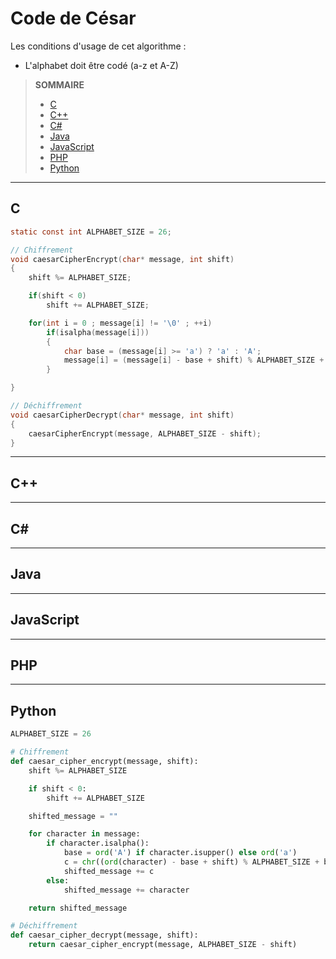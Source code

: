 # Code de César

Les conditions d'usage de cet algorithme :

+ L'alphabet doit être codé (a-z et A-Z)

> **SOMMAIRE**
> + [C](#c)
> + [C++](#c-1)
> + [C#](#c-2)
> + [Java](#java)
> + [JavaScript](#javascript)
> + [PHP](#php)
> + [Python](#python)

---

## C

```c
static const int ALPHABET_SIZE = 26;

// Chiffrement
void caesarCipherEncrypt(char* message, int shift)
{
    shift %= ALPHABET_SIZE;

    if(shift < 0)
        shift += ALPHABET_SIZE;

    for(int i = 0 ; message[i] != '\0' ; ++i)
        if(isalpha(message[i]))
        {
            char base = (message[i] >= 'a') ? 'a' : 'A';
            message[i] = (message[i] - base + shift) % ALPHABET_SIZE + base;
        }

}

// Déchiffrement
void caesarCipherDecrypt(char* message, int shift)
{
    caesarCipherEncrypt(message, ALPHABET_SIZE - shift);
}
```

---

## C++

---

## C#

---

## Java

---

## JavaScript

---

## PHP

---

## Python

```python
ALPHABET_SIZE = 26

# Chiffrement
def caesar_cipher_encrypt(message, shift):
    shift %= ALPHABET_SIZE

    if shift < 0:
        shift += ALPHABET_SIZE

    shifted_message = ""

    for character in message:
        if character.isalpha():
            base = ord('A') if character.isupper() else ord('a')
            c = chr((ord(character) - base + shift) % ALPHABET_SIZE + base)
            shifted_message += c
        else:
            shifted_message += character

    return shifted_message

# Déchiffrement
def caesar_cipher_decrypt(message, shift):
    return caesar_cipher_encrypt(message, ALPHABET_SIZE - shift)
```
